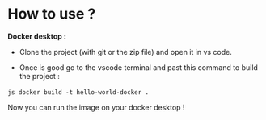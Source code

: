 # How to use ?

**Docker desktop :**

- Clone the project (with git or the zip file) and open it in vs code.

- Once is good go to the vscode terminal and past this command to build the project : 

`js
docker build -t hello-world-docker .` 

Now you can run the image on your docker desktop !